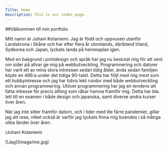 ```yaml
---
Title: Home
Description: This is our index page.
---
```


##Välkommen till min portfolio

<div class="row" markdown="1">
<div class="col60" markdown="1">
Mitt namn är Juhani Kotaniemi. Jag är född och uppvuxen utanför Landskrona i Skåne och har efter flera år utomlands, däribland Irland, Sydkorea och Japan, lyckats landa på hemmaplan igen. 

Med en bakgrund i printdesign och språk har jag nu beslutat mig för att sent om sider på allvar ge mig på webbutveckling.
Programmering och datorer har varit ett av mina stora intressen sedan tidig ålder, ända sedan familjen köpte en 486:a under det tidiga 90-talet. Detta har följt med mig mest som ett hobbyintresse och jag har tidvis lekt rundor med både webbutveckling och annan programmering. Utöver programmering har jag en tendens att fatta intresse för precis allting som råkar hamna framför mig. Detta har bla. lett till en examen i både design och japanska, samt diverse andra kurser över åren. 

När jag inte sitter framför datorn, och i tider med lite färre pandemier, gillar jag att resa, vilket också är varför jag lyckats finna mig boendes i så många olika länder över åren.

/Juhani Kotaniemi
</div>
<div class="col40" markdown="1">
![Jag](image/me.jpg)
</div>
</div>